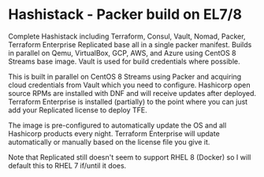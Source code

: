 # Hashistack - Packer build on EL7/8
Complete Hashistack including Terraform, Consul, Vault, Nomad, Packer, Terraform Enterprise Replicated base all in a single packer manifest.  Builds in parallel on Qemu, VirtualBox, GCP, AWS, and Azure using CentOS 8 Streams base image.  Vault is used for build credentials where possible.

This is built in parallel on CentOS 8 Streams using Packer and acquiring cloud credentials from Vault which you need to configure.  Hashicorp open source RPMs are installed with DNF and will receive updates after deployed.  Terraform Enterprise is installed (partially) to the point where you can just add your Replicated license to deploy TFE.

The image is pre-configured to automatically update the OS and all Hashicorp products every night.  Terraform Enterprise will update automatically or manually based on the license file you give it.

Note that Replicated still doesn't seem to support RHEL 8 (Docker) so I will default this to RHEL 7 if/until it does.
